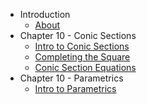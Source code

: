 * Introduction
	* [About](/)
* Chapter 10 - Conic Sections
	* [Intro to Conic Sections](conics/intro)
	* [Completing the Square](conics/completing-squares)
	* [Conic Section Equations](conics/equations.md)
* Chapter 10 - Parametrics
	* [Intro to Parametrics](parametrics/intro)
